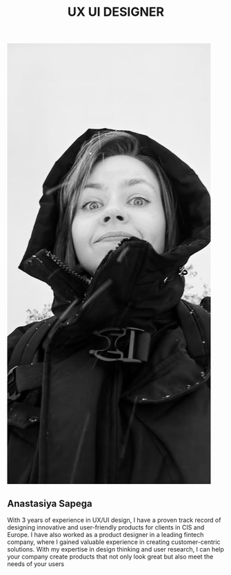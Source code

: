 <html lang="en">
<head>
<meta charset="UTF-8">
</head>
<body>
<header>
<h1 style="text-align:center;">UX UI DESIGNER</h1>
</header>
<main>
<img src="https://github.com/Sapega-an/folio.github.io/blob/02e94e7e38aa010f63941c0996ab55ffa99127cf/photo_2023-03-15_15-13-10.jpg" alt="Мое фото">
<h2>Anastasiya Sapega</h2>
<p> With 3 years of experience in UX/UI design, I have a proven track record of designing innovative and user-friendly products for clients in CIS and Europe. I have also worked as a product designer in a leading fintech company, where I gained valuable experience in creating customer-centric solutions. With my expertise in design thinking and user research, I can help your company create products that not only look great but also meet the needs of your users </p>
</main>
</body>
</html>
